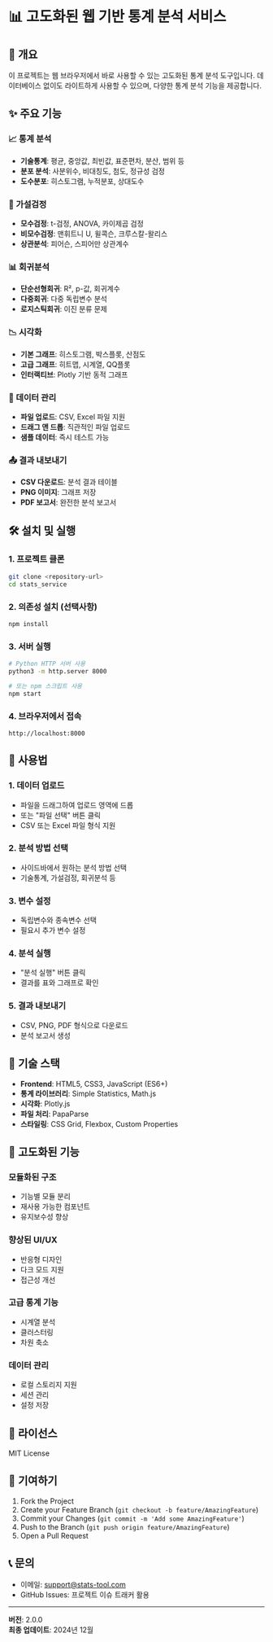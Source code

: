 # 📊 고도화된 웹 기반 통계 분석 서비스

## 🚀 개요

이 프로젝트는 웹 브라우저에서 바로 사용할 수 있는 고도화된 통계 분석 도구입니다. 데이터베이스 없이도 라이트하게 사용할 수 있으며, 다양한 통계 분석 기능을 제공합니다.

## ✨ 주요 기능

### 📈 통계 분석
- **기술통계**: 평균, 중앙값, 최빈값, 표준편차, 분산, 범위 등
- **분포 분석**: 사분위수, 비대칭도, 첨도, 정규성 검정
- **도수분포**: 히스토그램, 누적분포, 상대도수

### 🔬 가설검정
- **모수검정**: t-검정, ANOVA, 카이제곱 검정
- **비모수검정**: 맨휘트니 U, 윌콕슨, 크루스칼-왈리스
- **상관분석**: 피어슨, 스피어만 상관계수

### 📊 회귀분석
- **단순선형회귀**: R², p-값, 회귀계수
- **다중회귀**: 다중 독립변수 분석
- **로지스틱회귀**: 이진 분류 문제

### 📉 시각화
- **기본 그래프**: 히스토그램, 박스플롯, 산점도
- **고급 그래프**: 히트맵, 시계열, QQ플롯
- **인터랙티브**: Plotly 기반 동적 그래프

### 💾 데이터 관리
- **파일 업로드**: CSV, Excel 파일 지원
- **드래그 앤 드롭**: 직관적인 파일 업로드
- **샘플 데이터**: 즉시 테스트 가능

### 📤 결과 내보내기
- **CSV 다운로드**: 분석 결과 테이블
- **PNG 이미지**: 그래프 저장
- **PDF 보고서**: 완전한 분석 보고서

## 🛠️ 설치 및 실행

### 1. 프로젝트 클론
```bash
git clone <repository-url>
cd stats_service
```

### 2. 의존성 설치 (선택사항)
```bash
npm install
```

### 3. 서버 실행
```bash
# Python HTTP 서버 사용
python3 -m http.server 8000

# 또는 npm 스크립트 사용
npm start
```

### 4. 브라우저에서 접속
```
http://localhost:8000
```

## 📖 사용법

### 1. 데이터 업로드
- 파일을 드래그하여 업로드 영역에 드롭
- 또는 "파일 선택" 버튼 클릭
- CSV 또는 Excel 파일 형식 지원

### 2. 분석 방법 선택
- 사이드바에서 원하는 분석 방법 선택
- 기술통계, 가설검정, 회귀분석 등

### 3. 변수 설정
- 독립변수와 종속변수 선택
- 필요시 추가 변수 설정

### 4. 분석 실행
- "분석 실행" 버튼 클릭
- 결과를 표와 그래프로 확인

### 5. 결과 내보내기
- CSV, PNG, PDF 형식으로 다운로드
- 분석 보고서 생성

## 🎯 기술 스택

- **Frontend**: HTML5, CSS3, JavaScript (ES6+)
- **통계 라이브러리**: Simple Statistics, Math.js
- **시각화**: Plotly.js
- **파일 처리**: PapaParse
- **스타일링**: CSS Grid, Flexbox, Custom Properties

## 🔧 고도화된 기능

### 모듈화된 구조
- 기능별 모듈 분리
- 재사용 가능한 컴포넌트
- 유지보수성 향상

### 향상된 UI/UX
- 반응형 디자인
- 다크 모드 지원
- 접근성 개선

### 고급 통계 기능
- 시계열 분석
- 클러스터링
- 차원 축소

### 데이터 관리
- 로컬 스토리지 지원
- 세션 관리
- 설정 저장

## 📝 라이선스

MIT License

## 🤝 기여하기

1. Fork the Project
2. Create your Feature Branch (`git checkout -b feature/AmazingFeature`)
3. Commit your Changes (`git commit -m 'Add some AmazingFeature'`)
4. Push to the Branch (`git push origin feature/AmazingFeature`)
5. Open a Pull Request

## 📞 문의

- 이메일: support@stats-tool.com
- GitHub Issues: 프로젝트 이슈 트래커 활용

---

**버전**: 2.0.0  
**최종 업데이트**: 2024년 12월
